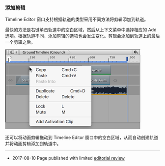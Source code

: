 ### 添加剪辑

Timeline Editor 窗口支持根据轨道的类型采用不同方法将剪辑添加到轨道。

最快的方法是右键单击轨道中的空白区域，然后从上下文菜单中选择相应的 Add 选项。根据轨道不同，添加剪辑的选项也会发生变化。剪辑会添加到轨道上的最后一个剪辑之后。

![用于添加激活剪辑的上下文菜单](../uploads/Main/timeline_clips_view_adding.png)

还可以将动画剪辑拖动到 Timeline Editor 窗口中的空白区域，从而自动创建轨道并将动画剪辑添加到轨道中。

----

* <span class="page-edit">2017-08-10  Page published with limited [editorial review](DocumentationEditorialReview.html)
</span>
